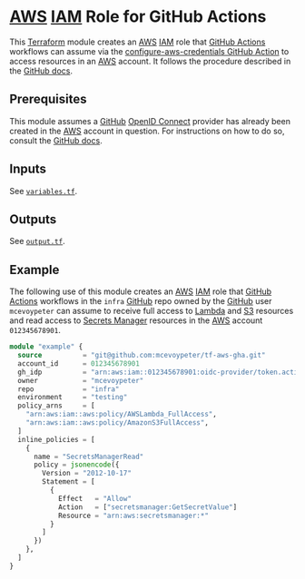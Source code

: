 # [AWS] [IAM] Role for GitHub Actions

This [Terraform] module creates an [AWS] [IAM] role that [GitHub Actions] workflows can assume via the [configure-aws-credentials GitHub Action][aws-credentials-action] to access resources in an [AWS] account. It follows the procedure described in the [GitHub docs](https://docs.github.com/en/actions/deployment/security-hardening-your-deployments/configuring-openid-connect-in-amazon-web-services).

## Prerequisites

This module assumes a [GitHub] [OpenID Connect][OIDC] provider has already been created in the [AWS] account in question. For instructions on how to do so, consult the [GitHub docs](https://docs.github.com/en/actions/deployment/security-hardening-your-deployments/configuring-openid-connect-in-amazon-web-services#adding-the-identity-provider-to-aws).

## Inputs

See [`variables.tf`](variables.tf).

## Outputs

See [`output.tf`](output.tf).

## Example

The following use of this module creates an [AWS] [IAM] role that [GitHub Actions] workflows in the `infra` [GitHub] repo owned by the [GitHub] user `mcevoypeter` can assume to receive full access to [Lambda] and [S3] resources and read access to [Secrets Manager] resources in the [AWS] account `012345678901`.

```terraform
module "example" {
  source          = "git@github.com:mcevoypeter/tf-aws-gha.git"
  account_id      = 012345678901
  gh_idp          = "arn:aws:iam::012345678901:oidc-provider/token.actions.githubusercontent.com"
  owner           = "mcevoypeter"
  repo            = "infra"
  environment     = "testing"
  policy_arns     = [
    "arn:aws:iam::aws:policy/AWSLambda_FullAccess",
    "arn:aws:iam::aws:policy/AmazonS3FullAccess",
  ]
  inline_policies = [
    {
      name = "SecretsManagerRead"
      policy = jsonencode({
        Version = "2012-10-17"
        Statement = [
          {
            Effect   = "Allow"
            Action   = ["secretsmanager:GetSecretValue"]
            Resource = "arn:aws:secretsmanager:*"
          }
        ]
      })
    },
  ]
}
```

[AWS]: https://aws.amazon.com/
[aws-credentials-action]: https://github.com/aws-actions/configure-aws-credentials
[GitHub]: https://github.com/
[GitHub Actions]: https://docs.github.com/en/actions
[IAM]: https://aws.amazon.com/iam/
[Lambda]: https://aws.amazon.com/lambda/
[OIDC]: https://openid.net/developers/how-connect-works/
[S3]: https://aws.amazon.com/s3/
[Secrets Manager]: https://aws.amazon.com/secrets-manager/
[Terraform]: https://www.terraform.io/
